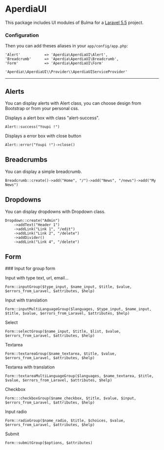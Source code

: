 # AperdiaUI

This package includes UI modules of Bulma for a [Laravel 5.5](http://www.laravel.com) project.

### Configuration

Then you can add theses aliases in your `app/config/app.php`:

    'Alert'           => 'Aperdia\AperdiaUI\Alert',
    'Breadcrumb'      => 'Aperdia\AperdiaUI\Breadcrumb',
    'Form'            => 'Aperdia\AperdiaUI\Form'

    'Aperdia\\AperdiaUI\\Provider\\AperdiaUIServiceProvider'

---

## Alerts

You can display alerts with Alert class, you can choose design from Bootstrap or from your personal css.

Displays a alert box with class "alert-success".

    Alert::success("Youpi !")

Displays a error box with close button

    Alert::error("Youpi !")->close()

## Breadcrumbs

You can display a simple breadcrumb.

    Breadcrumb::create()->add("Home", "/")->add("News", "/news")->add("My News")

## Dropdowns

You can display dropdowns with Dropdown class.

    Dropdown::create("Admin")
        ->addText("Header 1")
        ->addLink("Link 1", "/edit")
        ->addLink("Link 2", "/delete")
        ->addDivider()
        ->addLink("Link 4", "/delete")

## Form

### Input for group form

Input with type text, url, email...

    Form::inputGroup($type_input, $name_input, $title, $value, $errors_from_Laravel, $attributes, $help)

Input with translation

    Form::inputMultiLanguageGroup($languages, $type_input, $name_input, $title, $value, $errors_from_Laravel, $attributes, $help)

Select

    Form::selectGroup($name_input, $title, $list, $value, $errors_from_Laravel, $attributes, $help)

Textarea

    Form::textareaGroup($name_textarea, $title, $value, $errors_from_Laravel, $attributes, $help)

Textarea with translation

    Form::textareaMultiLanguageGroup($languages, $name_textarea, $title, $value, $errors_from_Laravel, $attributes, $help)

Checkbox

    Form:::checkboxGroup($name_checkbox, $title, $value, $input, $errors_from_Laravel, $attributes, $help)

Input radio

    Form::radioGroup($name_radio, $title, $choices, $value, $errors_from_Laravel, $attributes, $help)

Submit

    Form::submitGroup($options, $attributes)
